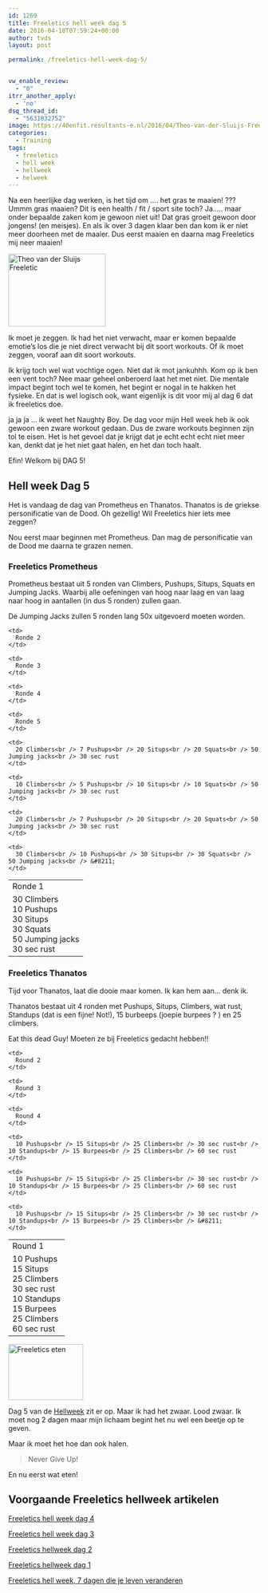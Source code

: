 ```yaml
---
id: 1269
title: Freeletics hell week dag 5
date: 2016-04-18T07:59:24+00:00
author: tvds
layout: post

permalink: /freeletics-hell-week-dag-5/


vw_enable_review:
  - "0"
itrr_another_apply:
  - 'no'
dsq_thread_id:
  - "5631832752"
image: https://40enfit.resultants-e.nl/2016/04/Theo-van-der-Sluijs-Freeletics-Hellweek-dag-5.jpg
categories:
  - Training
tags:
  - freeletics
  - hell week
  - hellweek
  - helweek
---
```

Na een heerlijke dag werken, is het tijd om …. het gras te maaien! ??? Ummm gras maaien? Dit is een health / fit / sport site toch? Ja….. maar onder bepaalde zaken kom je gewoon niet uit! Dat gras groeit gewoon door jongens! (en meisjes). En als ik over 3 dagen klaar ben dan kom ik er niet meer doorheen met de maaier. Dus eerst maaien en daarna mag Freeletics mij neer maaien!<!--more-->

<img class="alignleft wp-image-1246" src="https://40enfit.resultants-e.nl/2016/04/20160414_195026-300x225.jpg" alt="Theo van der Sluijs Freeletic" width="195" height="146" srcset="https://40enfit.resultants-e.nl/2016/04/20160414_195026-300x225.jpg 300w, https://40enfit.resultants-e.nl/2016/04/20160414_195026-1024x768.jpg 1024w, https://40enfit.resultants-e.nl/2016/04/20160414_195026.jpg 1200w" sizes="(max-width: 195px) 100vw, 195px" />
  
Ik moet je zeggen. Ik had het niet verwacht, maar er komen bepaalde emotie’s los die je niet direct verwacht bij dit soort workouts. Of ik moet zeggen, vooraf aan dit soort workouts.

Ik krijg toch wel wat vochtige ogen. Niet dat ik mot jankuhhh. Kom op ik ben een vent toch? Nee maar geheel onberoerd laat het met niet. Die mentale impact begint toch wel te komen, het begint er nogal in te hakken het fysieke. En dat is wel logisch ook, want eigenlijk is dit voor mij al dag 6 dat ik freeletics doe.

ja ja ja … ik weet het Naughty Boy. De dag voor mijn Hell week heb ik ook gewoon een zware workout gedaan. Dus de zware workouts beginnen zijn tol te eisen. Het is het gevoel dat je krijgt dat je echt echt echt niet meer kan, denkt dat je het niet gaat halen, en het dan toch haalt.

Efin! Welkom bij DAG 5!

## Hell week Dag 5

Het is vandaag de dag van Prometheus en Thanatos. Thanatos is de griekse personificatie van de Dood. Oh gezellig! Wil Freeletics hier iets mee zeggen?

Nou eerst maar beginnen met Prometheus. Dan mag de personificatie van de Dood me daarna te grazen nemen.

### Freeletics Prometheus

Prometheus bestaat uit 5 ronden van Climbers, Pushups, Situps, Squats en Jumping Jacks. Waarbij alle oefeningen van hoog naar laag en van laag naar hoog in aantallen (in dus 5 ronden) zullen gaan.

De Jumping Jacks zullen 5 ronden lang 50x uitgevoerd moeten worden.

<table>
  <tr>
    <td>
      Ronde 1
    </td>
    
    <td>
      Ronde 2
    </td>
    
    <td>
      Ronde 3
    </td>
    
    <td>
      Ronde 4
    </td>
    
    <td>
      Ronde 5
    </td>
  </tr>
  
  <tr>
    <td>
      30 Climbers<br /> 10 Pushups<br /> 30 Situps<br /> 30 Squats<br /> 50 Jumping jacks<br /> 30 sec rust
    </td>
    
    <td>
      20 Climbers<br /> 7 Pushups<br /> 20 Situps<br /> 20 Squats<br /> 50 Jumping jacks<br /> 30 sec rust
    </td>
    
    <td>
      10 Climbers<br /> 5 Pushups<br /> 10 Situps<br /> 10 Squats<br /> 50 Jumping jacks<br /> 30 sec rust
    </td>
    
    <td>
      20 Climbers<br /> 7 Pushups<br /> 20 Situps<br /> 20 Squats<br /> 50 Jumping jacks<br /> 30 sec rust
    </td>
    
    <td>
      30 Climbers<br /> 10 Pushups<br /> 30 Situps<br /> 30 Squats<br /> 50 Jumping jacks<br /> &#8211;
    </td>
  </tr>
</table>

### Freeletics Thanatos

Tijd voor Thanatos, laat die dooie maar komen. Ik kan hem aan… denk ik.

Thanatos bestaat uit 4 ronden met Pushups, Situps, Climbers, wat rust, Standups (dat is een fijne! Not!), 15 burbeeps (joepie burpees ? ) en 25 climbers.

Eat this dead Guy! Moeten ze bij Freeletics gedacht hebben!!

<table>
  <tr>
    <td>
      Round 1
    </td>
    
    <td>
      Round 2
    </td>
    
    <td>
      Round 3
    </td>
    
    <td>
      Round 4
    </td>
  </tr>
  
  <tr>
    <td>
      10 Pushups<br /> 15 Situps<br /> 25 Climbers<br /> 30 sec rust<br /> 10 Standups<br /> 15 Burpees<br /> 25 Climbers<br /> 60 sec rust
    </td>
    
    <td>
      10 Pushups<br /> 15 Situps<br /> 25 Climbers<br /> 30 sec rust<br /> 10 Standups<br /> 15 Burpees<br /> 25 Climbers<br /> 60 sec rust
    </td>
    
    <td>
      10 Pushups<br /> 15 Situps<br /> 25 Climbers<br /> 30 sec rust<br /> 10 Standups<br /> 15 Burpees<br /> 25 Climbers<br /> 60 sec rust
    </td>
    
    <td>
      10 Pushups<br /> 15 Situps<br /> 25 Climbers<br /> 30 sec rust<br /> 10 Standups<br /> 15 Burpees<br /> 25 Climbers<br /> &#8211;
    </td>
  </tr>
</table>

<img class="alignleft wp-image-1248" src="https://40enfit.resultants-e.nl/2016/04/20160414_202221-300x225.jpg" alt="Freeletics eten" width="150" height="112" srcset="https://40enfit.resultants-e.nl/2016/04/20160414_202221-300x225.jpg 300w, https://40enfit.resultants-e.nl/2016/04/20160414_202221-1024x768.jpg 1024w, https://40enfit.resultants-e.nl/2016/04/20160414_202221.jpg 1200w" sizes="(max-width: 150px) 100vw, 150px" />
  
Dag 5 van de [Hellweek](https://www.freeletics.com/r/6595686) zit er op. Maar ik had het zwaar. Lood zwaar. Ik moet nog 2 dagen maar mijn lichaam begint het nu wel een beetje op te geven.

Maar ik moet het hoe dan ook halen.

> Never Give Up!

En nu eerst wat eten!

## Voorgaande Freeletics hellweek artikelen

[Freeletics hell week dag 4](https://40enfit.nl/freeletics-hell-week-dag-4/)
  
[Freeletics hell week dag 3](https://40enfit.nl/freeletics-hell-week-dag-3/)
  
[Freeletics hellweek dag 2](https://40enfit.nl/freeletics-hellweek-dag-2/)
  
[Freeletics hellweek dag 1](https://40enfit.nl/freeletics-hellweek-dag-1/)
  
[Freeletics hell week, 7 dagen die je leven veranderen](https://40enfit.nl/freeletics-hell-week-7-dagen-die-je-leven-veranderen/)